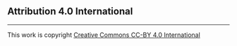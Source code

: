 ## Attribution 4.0 International
-----

This work is copyright [Creative Commons CC-BY 4.0 International](https://creativecommons.org/licenses/by/4.0/legalcode)  

